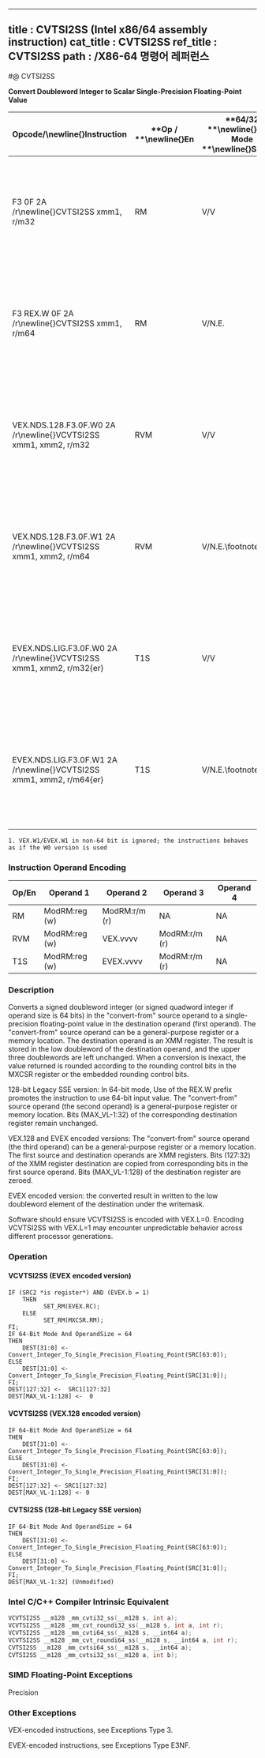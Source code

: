 ----------------------------
title : CVTSI2SS (Intel x86/64 assembly instruction)
cat_title : CVTSI2SS
ref_title : CVTSI2SS
path : /X86-64 명령어 레퍼런스
----------------------------
#@ CVTSI2SS

**Convert Doubleword Integer to Scalar Single-Precision Floating-Point Value**

|**Opcode/**\newline{}**Instruction**|**Op / **\newline{}**En**|**64/32 **\newline{}**bit Mode **\newline{}**Support**|**CPUID **\newline{}**Feature **\newline{}**Flag**|**Description**|
|------------------------------------|-------------------------|------------------------------------------------------|--------------------------------------------------|---------------|
|F3 0F 2A /r\newline{}CVTSI2SS xmm1, r/m32|RM|V/V|SSE|Convert one signed doubleword integer from r/m32 to one single-precision floating-point value in xmm1.|
|F3 REX.W 0F 2A /r\newline{}CVTSI2SS xmm1, r/m64|RM|V/N.E.|SSE|Convert one signed quadword integer from r/m64 to one single-precision floating-point value in xmm1.|
|VEX.NDS.128.F3.0F.W0 2A /r\newline{}VCVTSI2SS xmm1, xmm2, r/m32|RVM|V/V|AVX|Convert one signed doubleword integer from r/m32 to one single-precision floating-point value in xmm1.|
|VEX.NDS.128.F3.0F.W1 2A /r\newline{}VCVTSI2SS xmm1, xmm2, r/m64|RVM|V/N.E.\footnote{1}|AVX|Convert one signed quadword integer from r/m64 to one single-precision floating-point value in xmm1.|
|EVEX.NDS.LIG.F3.0F.W0 2A /r\newline{}VCVTSI2SS xmm1, xmm2, r/m32{er}|T1S|V/V|AVX512F|Convert one signed doubleword integer from r/m32 to one single-precision floating-point value in xmm1.|
|EVEX.NDS.LIG.F3.0F.W1 2A /r\newline{}VCVTSI2SS xmm1, xmm2, r/m64{er}|T1S|V/N.E.\footnote{1}|AVX512F|Convert one signed quadword integer from r/m64 to one single-precision floating-point value in xmm1.|
||||||

```note
1. VEX.W1/EVEX.W1 in non-64 bit is ignored; the instructions behaves as if the W0 version is used
```
### Instruction Operand Encoding


|Op/En|Operand 1|Operand 2|Operand 3|Operand 4|
|-----|---------|---------|---------|---------|
|RM|ModRM:reg (w)|ModRM:r/m (r)|NA|NA|
|RVM|ModRM:reg (w)|VEX.vvvv|ModRM:r/m (r)|NA|
|T1S|ModRM:reg (w)|EVEX.vvvv|ModRM:r/m (r)|NA|
### Description


Converts a signed doubleword integer (or signed quadword integer if operand size is 64 bits) in the "convert-from" source operand to a single-precision floating-point value in the destination operand (first operand). The "convert-from" source operand can be a general-purpose register or a memory location. The destination operand is an XMM register. The result is stored in the low doubleword of the destination operand, and the upper three doublewords are left unchanged. When a conversion is inexact, the value returned is rounded according to the rounding control bits in the MXCSR register or the embedded rounding control bits.

128-bit Legacy SSE version: In 64-bit mode, Use of the REX.W prefix promotes the instruction to use 64-bit input value. The "convert-from" source operand (the second operand) is a general-purpose register or memory location. Bits (MAX_VL-1:32) of the corresponding destination register remain unchanged.

VEX.128 and EVEX encoded versions: The "convert-from" source operand (the third operand) can be a general-purpose register or a memory location. The first source and destination operands are XMM registers. Bits (127:32) of the XMM register destination are copied from corresponding bits in the first source operand. Bits (MAX_VL-1:128) of the destination register are zeroed.

EVEX encoded version: the converted result in written to the low doubleword element of the destination under the writemask.

Software should ensure VCVTSI2SS is encoded with VEX.L=0. Encoding VCVTSI2SS with VEX.L=1 may encounter unpredictable behavior across different processor generations.


### Operation
#### VCVTSI2SS (EVEX encoded version)
```info-verb
IF (SRC2 *is register*) AND (EVEX.b = 1) 
    THEN
          SET_RM(EVEX.RC);
    ELSE 
          SET_RM(MXCSR.RM);
FI;
IF 64-Bit Mode And OperandSize = 64
THEN
    DEST[31:0] <-  Convert_Integer_To_Single_Precision_Floating_Point(SRC[63:0]);
ELSE
    DEST[31:0] <-  Convert_Integer_To_Single_Precision_Floating_Point(SRC[31:0]);
FI;
DEST[127:32] <-  SRC1[127:32]
DEST[MAX_VL-1:128] <-  0
```
#### VCVTSI2SS (VEX.128 encoded version)
```info-verb
IF 64-Bit Mode And OperandSize = 64
THEN
    DEST[31:0] <- Convert_Integer_To_Single_Precision_Floating_Point(SRC[63:0]);
ELSE
    DEST[31:0] <- Convert_Integer_To_Single_Precision_Floating_Point(SRC[31:0]);
FI;
DEST[127:32] <- SRC1[127:32]
DEST[MAX_VL-1:128] <- 0
```
#### CVTSI2SS (128-bit Legacy SSE version)
```info-verb
IF 64-Bit Mode And OperandSize = 64
THEN
    DEST[31:0] <- Convert_Integer_To_Single_Precision_Floating_Point(SRC[63:0]);
ELSE
    DEST[31:0] <- Convert_Integer_To_Single_Precision_Floating_Point(SRC[31:0]);
FI;
DEST[MAX_VL-1:32] (Unmodified)
```

### Intel C/C++ Compiler Intrinsic Equivalent

```cpp
VCVTSI2SS __m128 _mm_cvti32_ss(__m128 s, int a);
VCVTSI2SS __m128 _mm_cvt_roundi32_ss(__m128 s, int a, int r);
VCVTSI2SS __m128 _mm_cvti64_ss(__m128 s, __int64 a);
VCVTSI2SS __m128 _mm_cvt_roundi64_ss(__m128 s, __int64 a, int r);
CVTSI2SS __m128 _mm_cvtsi64_ss(__m128 s, __int64 a);
CVTSI2SS __m128 _mm_cvtsi32_ss(__m128 a, int b);
```
### SIMD Floating-Point Exceptions


Precision

### Other Exceptions


VEX-encoded instructions, see Exceptions Type 3.

EVEX-encoded instructions, see Exceptions Type E3NF.

